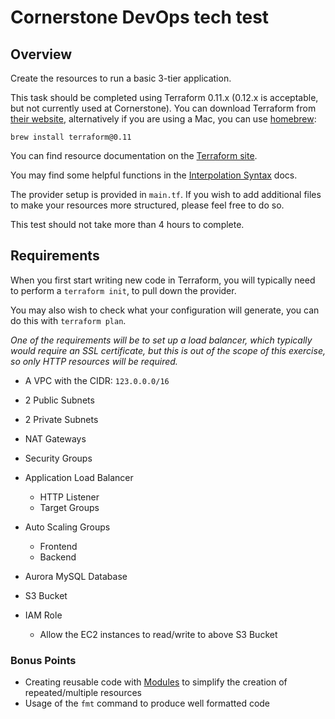 # Cornerstone DevOps tech test

## Overview

Create the resources to run a basic 3-tier application.

This task should be completed using Terraform 0.11.x (0.12.x is acceptable, but not currently used at Cornerstone). You can download Terraform from [their website](https://www.terraform.io/downloads.html), alternatively if you are using a Mac, you can use [homebrew](https://brew.sh/):

```
brew install terraform@0.11
```

You can find resource documentation on the [Terraform site](https://www.terraform.io/docs/providers/aws/index.html).

You may find some helpful functions in the [Interpolation Syntax](https://www.terraform.io/docs/configuration-0-11/interpolation.html) docs.

The provider setup is provided in `main.tf`. If you wish to add additional files to make your resources more structured, please feel free to do so.

This test should not take more than 4 hours to complete.

## Requirements

When you first start writing new code in Terraform, you will typically need to perform a `terraform init`, to pull down the provider.

You may also wish to check what your configuration will generate, you can do this with `terraform plan`.

_One of the requirements will be to set up a load balancer, which typically would require an SSL certificate, but this is out of the scope of this exercise, so only HTTP resources will be required._

- A VPC with the CIDR: `123.0.0.0/16`

- 2 Public Subnets

- 2 Private Subnets

- NAT Gateways

- Security Groups

- Application Load Balancer
  - HTTP Listener
  - Target Groups

- Auto Scaling Groups
  - Frontend
  - Backend

- Aurora MySQL Database

- S3 Bucket

- IAM Role
  - Allow the EC2 instances to read/write to above S3 Bucket

### Bonus Points

- Creating reusable code with [Modules](https://www.terraform.io/docs/modules/index.html) to simplify the creation of repeated/multiple resources
- Usage of the `fmt` command to produce well formatted code
